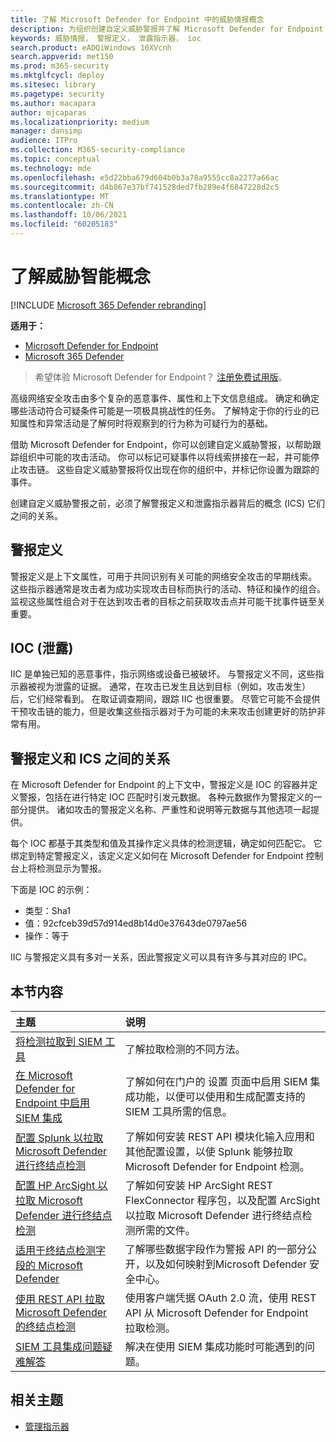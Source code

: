 ```yaml
---
title: 了解 Microsoft Defender for Endpoint 中的威胁情报概念
description: 为组织创建自定义威胁警报并了解 Microsoft Defender for Endpoint 中威胁智能的概念
keywords: 威胁情报， 警报定义， 泄露指示器， ioc
search.product: eADQiWindows 10XVcnh
search.appverid: met150
ms.prod: m365-security
ms.mktglfcycl: deploy
ms.sitesec: library
ms.pagetype: security
ms.author: macapara
author: mjcaparas
ms.localizationpriority: medium
manager: dansimp
audience: ITPro
ms.collection: M365-security-compliance
ms.topic: conceptual
ms.technology: mde
ms.openlocfilehash: e5d22bba679d604b0b3a78a9555cc8a2277a66ac
ms.sourcegitcommit: d4b867e37bf741528ded7fb289e4f6847228d2c5
ms.translationtype: MT
ms.contentlocale: zh-CN
ms.lasthandoff: 10/06/2021
ms.locfileid: "60205183"
---
```

# <a name="understand-threat-intelligence-concepts"></a>了解威胁智能概念

[!INCLUDE [Microsoft 365 Defender rebranding](../../includes/microsoft-defender.md)]

**适用于：**
- [Microsoft Defender for Endpoint](https://go.microsoft.com/fwlink/?linkid=2154037)
- [Microsoft 365 Defender](https://go.microsoft.com/fwlink/?linkid=2118804)



> 希望体验 Microsoft Defender for Endpoint？ [注册免费试用版](https://signup.microsoft.com/create-account/signup?products=7f379fee-c4f9-4278-b0a1-e4c8c2fcdf7e&ru=https://aka.ms/MDEp2OpenTrial?ocid=docs-wdatp-threatindicator-abovefoldlink)。

高级网络安全攻击由多个复杂的恶意事件、属性和上下文信息组成。 确定和确定哪些活动符合可疑条件可能是一项极具挑战性的任务。 了解特定于你的行业的已知属性和异常活动是了解何时将观察到的行为称为可疑行为的基础。

借助 Microsoft Defender for Endpoint，你可以创建自定义威胁警报，以帮助跟踪组织中可能的攻击活动。 你可以标记可疑事件以将线索拼接在一起，并可能停止攻击链。 这些自定义威胁警报将仅出现在你的组织中，并标记你设置为跟踪的事件。

创建自定义威胁警报之前，必须了解警报定义和泄露指示器背后的概念 (ICS) 它们之间的关系。

## <a name="alert-definitions"></a>警报定义
警报定义是上下文属性，可用于共同识别有关可能的网络安全攻击的早期线索。 这些指示器通常是攻击者为成功实现攻击目标而执行的活动、特征和操作的组合。 监视这些属性组合对于在达到攻击者的目标之前获取攻击点并可能干扰事件链至关重要。

## <a name="indicators-of-compromise-ioc"></a>IOC (泄露) 
IIC 是单独已知的恶意事件，指示网络或设备已被破坏。 与警报定义不同，这些指示器被视为泄露的证据。 通常，在攻击已发生且达到目标（例如，攻击发生）后，它们经常看到。 在取证调查期间，跟踪 IIC 也很重要。 尽管它可能不会提供干预攻击链的能力，但是收集这些指示器对于为可能的未来攻击创建更好的防护非常有用。

## <a name="relationship-between-alert-definitions-and-iocs"></a>警报定义和 ICS 之间的关系
在 Microsoft Defender for Endpoint 的上下文中，警报定义是 IOC 的容器并定义警报，包括在进行特定 IOC 匹配时引发元数据。 各种元数据作为警报定义的一部分提供。 诸如攻击的警报定义名称、严重性和说明等元数据与其他选项一起提供。

每个 IOC 都基于其类型和值及其操作定义具体的检测逻辑，确定如何匹配它。 它绑定到特定警报定义，该定义定义如何在 Microsoft Defender for Endpoint 控制台上将检测显示为警报。

下面是 IOC 的示例：
- 类型：Sha1
- 值：92cfceb39d57d914ed8b14d0e37643de0797ae56
- 操作：等于

IIC 与警报定义具有多对一关系，因此警报定义可以具有许多与其对应的 IPC。

## <a name="in-this-section"></a>本节内容

主题 | 说明
:---|:---
[将检测拉取到 SIEM 工具](configure-siem.md)| 了解拉取检测的不同方法。
[在 Microsoft Defender for Endpoint 中启用 SIEM 集成](enable-siem-integration.md)| 了解如何在门户的 设置 页面中启用 SIEM 集成功能，以便可以使用和生成配置支持的 SIEM 工具所需的信息。 
[配置 Splunk 以拉取 Microsoft Defender 进行终结点检测](configure-siem.md)| 了解如何安装 REST API 模块化输入应用和其他配置设置，以使 Splunk 能够拉取 Microsoft Defender for Endpoint 检测。
[配置 HP ArcSight 以拉取 Microsoft Defender 进行终结点检测](configure-arcsight.md)| 了解如何安装 HP ArcSight REST FlexConnector 程序包，以及配置 ArcSight 以拉取 Microsoft Defender 进行终结点检测所需的文件。
[适用于终结点检测字段的 Microsoft Defender](api-portal-mapping.md) | 了解哪些数据字段作为警报 API 的一部分公开，以及如何映射到Microsoft Defender 安全中心。
[使用 REST API 拉取 Microsoft Defender 的终结点检测](pull-alerts-using-rest-api.md) | 使用客户端凭据 OAuth 2.0 流，使用 REST API 从 Microsoft Defender for Endpoint 拉取检测。
[SIEM 工具集成问题疑难解答](troubleshoot-siem.md) | 解决在使用 SIEM 集成功能时可能遇到的问题。



## <a name="related-topics"></a>相关主题
- [管理指示器](manage-indicators.md)
